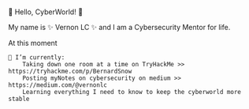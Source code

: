 ### 
👋 Hello, CyberWorld! 👋

My name is ✨ Vernon LC ✨ and I am a Cybersecurity Mentor for life.

At this moment

    🌱 I’m currently:
        Taking down one room at a time on TryHackMe >> https://tryhackme.com/p/BernardSnow
        Posting myNotes on cybersecurity on medium >> https://medium.com/@vernonlc
        Learning everything I need to know to keep the cyberworld more stable
        
        
        


<!--
**BernardSnow201/BernardSnow201** is a ✨ _special_ ✨ repository because its `README.md` (this file) appears on your GitHub profile.

Here are some ideas to get you started:

- 🔭 I’m currently working on ...
- 🌱 I’m currently learning ...
- 👯 I’m looking to collaborate on ...
- 🤔 I’m looking for help with ...
- 💬 Ask me about ...
- 📫 How to reach me: ...
- 😄 Pronouns: ...
- ⚡ Fun fact: ...
-->
